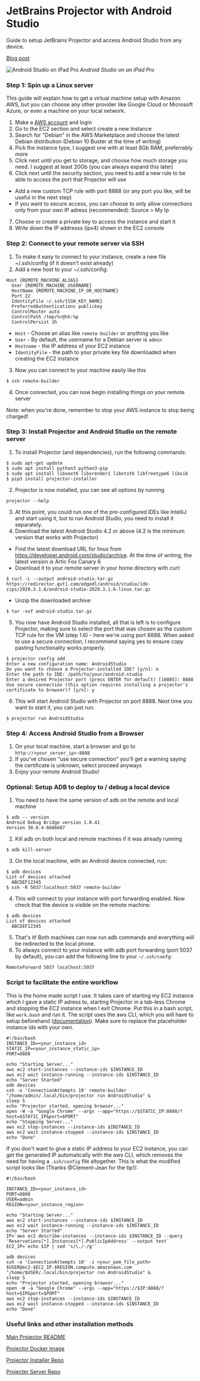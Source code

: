 # JetBrains Projector with Android Studio

Guide to setup JetBrains Projector and access Android Studio from any device.

[Blog post](https://joenrv.medium.com/how-to-run-android-studio-on-any-device-with-jetbrains-projector-3d9d23a8c179)

![Android Studio on iPad Pro](ipad.jpg)
*Android Studio on an iPad Pro*

### Step 1: Spin up a Linux server

This guide will explain how to get a virtual machine setup with Amazon AWS, but you can choose any other provider like Google Cloud or Microsoft Azure, or even a machine on your local network.

1. Make a [AWS account](https://aws.amazon.com/free/) and login
2. Go to the EC2 section and select create a new Instance
3. Search for "Debian" in the AWS Marketplace and choose the latest Debian distribution (Debian 10 Buster at the time of writing)
4. Pick the instance type, I suggest one with at least 8Gb RAM, preferrably more
5. Click next until you get to storage, and choose how much storage you need. I suggest at least 20Gb (you can always expand this later)
6. Click next until the security section, you need to add a new rule to be able to access the port that Projector will use
* Add a new custom TCP rule with port 8888 (or any port you like, will be useful in the next step)
* If you want to secure access, you can choose to only allow connections only from your own IP adress (recommended): Source > My Ip
7. Choose or create a private key to access the instance and start it
8. Write down the IP addresss (ipv4) shown in the EC2 console

### Step 2: Connect to your remote server via SSH

1. To make it easy to connect to your instance, create a new file ~/.ssh/config (if it doesn't exist already)
2. Add a new host to your ~/.ssh/config:
```
Host {REMOTE_MACHINE_ALIAS}
  User {REMOTE_MACHINE_USERNAME}
  HostName {REMOTE_MACHINE_IP_OR_HOSTNAME}
  Port 22
  IdentityFile ~/.ssh/{SSH_KEY_NAME}
  PreferredAuthentications publickey
  ControlMaster auto
  ControlPath /tmp/%r@%h:%p
  ControlPersist 1h
```
* `Host` - Choose an alias like `remote-builder` or anything you like
* `User` - By default, the username for a Debian server is `admin`
* `Hostname` - the IP address of your EC2 instance
* `IdentityFile` - the path to your private key file downloaded when creating the EC2 instance

3. Now you can connect to your machine easily like this

```
$ ssh remote-builder
```
4. Once connected, you can now begin installing things on your remote server

Note: when you're done, remember to stop your AWS instance to stop being charged! 

### Step 3: Install Projector and Android Studio on the remote server

1. To install Projector (and dependencies), run the following commands:
```
$ sudo apt-get update
$ sudo apt install python3 python3-pip
$ sudo apt install libxext6 libxrender1 libxtst6 libfreetype6 libxi6
$ pip3 install projector-installer
```
2. Projector is now installed, you can see all options by running 
```
projector --help
```
3. At this point, you could run one of the pre-configured IDEs like IntelliJ and start using it, but to run Android Studio, you need to install it separately.
4. Download the latest Android Studio 4.2 or above (4.2 is the minimum version that works with Projector)
* Find the latest download URL for linux from https://developer.android.com/studio/archive. At the time of writing, the latest version is Artic Fox Canary 6
* Download it to your remote server in your home directory with curl: 

```
$ curl -L --output android-studio.tar.gz https://redirector.gvt1.com/edgedl/android/studio/ide-zips/2020.3.1.6/android-studio-2020.3.1.6-linux.tar.gz
```
* Unzip the downloaded archive:

```
$ tar -xvf android-studio.tar.gz
```
5. You now have Android Studio installed, all that is left is to configure Projector, making sure to select the port that was chosen as the custom TCP rule for the VM (step 1.6) - here we're using port 8888. When asked to use a secure connection, I recommend saying yes to ensure copy pasting functionality works properly.
```
$ projector config add
Enter a new configuration name: AndroidStudio
Do you want to choose a Projector-installed IDE? [y/n]: n
Enter the path to IDE: /path/to/your/android-studio
Enter a desired Projector port (press ENTER for default) [10005]: 8888
Use secure connection (this option requires installing a projector's certificate to browser)? [y/n]: y
```
6. This will start Android Studio with Projector on port 8888. Next time you want to start it, you can just run:

```
$ projector run AndroidStudio
```

### Step 4: Access Android Studio from a Browser

1. On your local machine, start a browser and go to `http://<your_server_ip>:8888`
2. If you've chosen "use secure connection" you'll get a warning saying the certificate is unknown, select proceed anyways
3. Enjoy your remote Android Studio!

### Optional: Setup ADB to deploy to / debug a local device

1. You need to have the same version of adb on the remote and local machine
```
$ adb -- version
Android Debug Bridge version 1.0.41
Version 30.0.4-6686687
```
2. Kill adb on both local and remote machines if it was already running
```
$ adb kill-server
```
3. On the local machine, with an Android device connected, run:
```
$ adb devices
List of devices attached
  ABCDEF12345
$ ssh -R 5037:localhost:5037 remote-builder
```
4. This will connect to your instance with port forwarding enabled. Now check that the device is visible on the remote machine:
```
$ adb devices
List of devices attached
  ABCDEF12345
```
5. That's it! Both machines can now run adb commands and everything will be redirected to the local phone.
6. To always connect to your instance with adb port forwarding (port 5037 by default), you can add the following line to your `~/.ssh/confg`:
```
RemoteForward 5037 localhost:5037
```
### Script to facilitate the entire workflow

This is the home made script I use. It takes care of starting my EC2 instance which I gave a static IP adress to, starting Projector in a tab-less Chrome and stopping the EC2 instance when I exit Chrome. Put this in a bash script, like `work.bash` and run it. The script uses the aws CLI, which you will have to setup beforehand ([documentation](https://aws.amazon.com/cli/)). Make sure to replace the placeholder instance ids with your own.

```
#!/bin/bash
INSTANCE_ID=<your_instance_id>
STATIC_IP=<your_instance_static_ip>
PORT=8888

echo "Starting Server..."
aws ec2 start-instances --instance-ids $INSTANCE_ID
aws ec2 wait instance-running --instance-ids $INSTANCE_ID
echo "Server Started"
adb devices
ssh -o 'ConnectionAttempts 10' remote-builder "/home/admin/.local/bin/projector run AndroidStudio" &
sleep 5
echo "Projector started, opening browser..."
open -W -a "Google Chrome" --args --app="https://$STATIC_IP:8888/?host=$STATIC_IP&port=$PORT"
echo "Stopping Server..."
aws ec2 stop-instances --instance-ids $INSTANCE_ID
aws ec2 wait instance-stopped --instance-ids $INSTANCE_ID
echo "Done"
```

If you don't want to give a static IP address to your EC2 instance, you can get the generated IP automatically with the aws CLI, which removes the need for having a `.ssh/config` file altogether. This is what the modified script looks like (Thanks @Clement-Jean for the tip!):

```
#!/bin/bash

INSTANCE_ID=<your_instance_id>
PORT=8888
USER=admin
REGION=<your_instance_region>

echo "Starting Server..."
aws ec2 start-instances --instance-ids $INSTANCE_ID
aws ec2 wait instance-running --instance-ids $INSTANCE_ID
echo "Server Started"
IP=`aws ec2 describe-instances --instance-ids $INSTANCE_ID --query 'Reservations[*].Instances[*].PublicIpAddress' --output text`
EC2_IP=`echo $IP | sed 's/\./-/g'`

adb devices
ssh -o 'ConnectionAttempts 10' -i <your_pem_file_path> $USER@ec2-$EC2_IP.$REGION.compute.amazonaws.com "/home/$USER/.local/bin/projector run AndroidStudio" &
sleep 5
echo "Projector started, opening browser..."
open -W -a "Google Chrome" --args --app="https://$IP:8888/?host=$IP&port=$PORT"
aws ec2 stop-instances --instance-ids $INSTANCE_ID
aws ec2 wait instance-stopped --instance-ids $INSTANCE_ID
echo "Done"
```

### Useful links and other installation methods

[Main Projector README](https://github.com/JetBrains/projector-server/blob/master/README-JETBRAINS.md)

[Projector Docker Image](https://github.com/JetBrains/projector-docker)

[Projector Installer Repo](https://github.com/JetBrains/projector-installer)

[Projecter Server Repo](https://github.com/JetBrains/projector-server/blob/master/docs/Projector.md)


